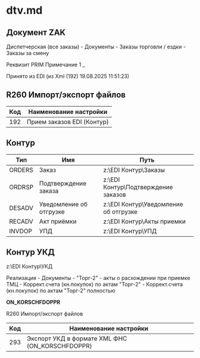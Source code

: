 # dtv.md

## Документ ZAK

Диспетчерская (все заказы) - Документы - Заказы торговли / ездки - Заказы за смену

Реквизит PRIM Примечание 1 _

Принято из EDI (из Xml (192) 19.08.2025 11:51:23)

## R260 Импорт/экспорт файлов

| Код | Наименование настройки |
| --- | ---------------------- |
| 192 | Прием заказов EDI (Контур) |

## Контур 

| Тип | Имя | Путь |
| --- | --- | ---------------------- |
| ORDERS | Заказ | z:\EDI Контур\Заказы |
| ORDRSP | Подтверждение заказа | z:\EDI Контур\Подтверждение заказов |
| DESADV | Уведомление об отгрузке | z:\EDI Контур\Уведомление об отгрузке |
| RECADV | Акт приёмки | z:\EDI Контур\Акты приемки  |
| INVDOP | УПД | z:\EDI Контур\УПД |  

## Контур УКД

z:\EDI Контур\УКД

Реализация - Документы - "Торг-2" - акты о расхождении при приемке ТМЦ - Коррект.счета (кн.покупок) по актам "Торг-2" - Коррект.счета (кн.покупок) по актам "Торг-2" полностью

**ON_KORSCHFDOPPR**

R260 Импорт/экспорт файлов

| Код | Наименование настройки |
| --- | ---------------------- |
| 293 | Экспорт УКД в формате XML ФНС (ON_KORSCHFDOPPR) |
